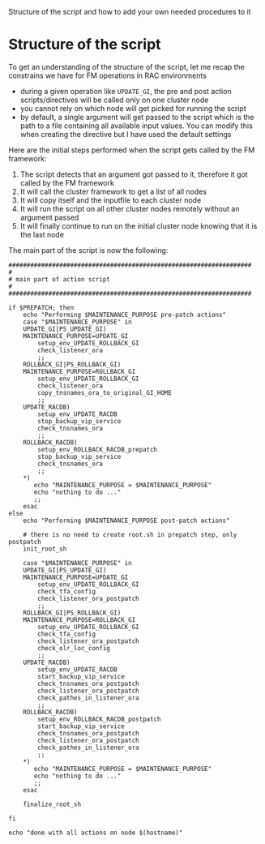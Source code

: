 Structure of the script and how to add your own needed procedures to it

# Structure of the script
To get an understanding of the structure of the script, let me recap the constrains we have for FM operations in RAC environments
 * during a given operation like `UPDATE_GI`, the pre and post action scripts/directives will be called only on one cluster node
 * you cannot rely on which node will get picked for running the script
 * by default, a single argument will get passed to the script which is the path to a file containing all available input values. You can modify this when creating the directive but I have used the default settings

Here are the initial steps performed when the script gets called by the FM framework:
 1. The script detects that an argument got passed to it, therefore it got called by the FM framework
 2. It will call the cluster framework to get a list of all nodes
 3. It will copy itself and the inputfile to each cluster node
 4. It will run the script on all other cluster nodes remotely without an argument passed
 5. It will finally continue to run on the initial cluster node knowing that it is the last node

The main part of the script is now the following:
```
###################################################################
#
# main part of action script
#
###################################################################

if $PREPATCH; then
    echo "Performing $MAINTENANCE_PURPOSE pre-patch actions"
    case "$MAINTENANCE_PURPOSE" in
    UPDATE_GI|PS_UPDATE_GI)
	MAINTENANCE_PURPOSE=UPDATE_GI
        setup_env_UPDATE_ROLLBACK_GI
        check_listener_ora
        ;;
    ROLLBACK_GI|PS_ROLLBACK_GI)
	MAINTENANCE_PURPOSE=ROLLBACK_GI
        setup_env_UPDATE_ROLLBACK_GI
        check_listener_ora
        copy_tnsnames_ora_to_original_GI_HOME
        ;;
    UPDATE_RACDB)
        setup_env_UPDATE_RACDB
        stop_backup_vip_service
        check_tnsnames_ora
        ;;
    ROLLBACK_RACDB)
        setup_env_ROLLBACK_RACDB_prepatch
        stop_backup_vip_service
        check_tnsnames_ora
        ;;
    *)
       echo "MAINTENANCE_PURPOSE = $MAINTENANCE_PURPOSE"
       echo "nothing to do ..."
       ;;
    esac
else
    echo "Performing $MAINTENANCE_PURPOSE post-patch actions"

    # there is no need to create root.sh in prepatch step, only postpatch
    init_root_sh
    
    case "$MAINTENANCE_PURPOSE" in
    UPDATE_GI|PS_UPDATE_GI)
	MAINTENANCE_PURPOSE=UPDATE_GI
        setup_env_UPDATE_ROLLBACK_GI
        check_tfa_config
        check_listener_ora_postpatch
        ;;
    ROLLBACK_GI|PS_ROLLBACK_GI)
	MAINTENANCE_PURPOSE=ROLLBACK_GI
        setup_env_UPDATE_ROLLBACK_GI
        check_tfa_config
        check_listener_ora_postpatch
        check_olr_loc_config
        ;;
    UPDATE_RACDB)
        setup_env_UPDATE_RACDB
        start_backup_vip_service
        check_tnsnames_ora_postpatch
        check_listener_ora_postpatch
        check_pathes_in_listener_ora
        ;;
    ROLLBACK_RACDB)
        setup_env_ROLLBACK_RACDB_postpatch
        start_backup_vip_service
        check_tnsnames_ora_postpatch
        check_listener_ora_postpatch
        check_pathes_in_listener_ora
        ;;
    *)
       echo "MAINTENANCE_PURPOSE = $MAINTENANCE_PURPOSE"
       echo "nothing to do ..."
       ;;
    esac

    finalize_root_sh

fi

echo "done with all actions on node $(hostname)"
```
